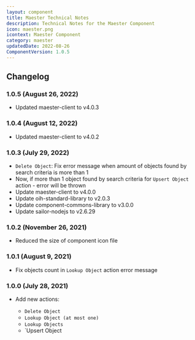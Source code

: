 ```yaml
---
layout: component
title: Maester Technical Notes
description: Technical Notes for the Maester Component
icon: maester.png
icontext: Maester Component
category: maester
updatedDate: 2022-08-26
ComponentVersion: 1.0.5
---
```


## Changelog

### 1.0.5 (August 26, 2022)

* Updated maester-client to v4.0.3

### 1.0.4 (August 12, 2022)

* Updated maester-client to v4.0.2

### 1.0.3 (July 29, 2022)

* `Delete Object`: Fix error message when amount of objects found by search criteria is more than 1
* Now, if more than 1 object found by search criteria for `Upsert Object` action - error will be thrown
* Update maester-client to v4.0.0
* Update oih-standard-library to v2.0.3
* Update component-commons-library to v3.0.0
* Update sailor-nodejs to v2.6.29

### 1.0.2 (November 26, 2021)

* Reduced the size of component icon file

### 1.0.1 (August 9, 2021)

* Fix objects count in `Lookup Object` action error message

### 1.0.0 (July 28, 2021)

* Add new actions:

  - `Delete Object`
  - `Lookup Object (at most one)`
  - `Lookup Objects`
  - `Upsert Object
